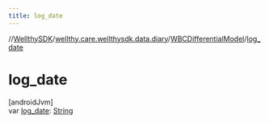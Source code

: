 ```yaml
---
title: log_date
---
```

//[WellthySDK](../../../index.html)/[wellthy.care.wellthysdk.data.diary](../index.html)/[WBCDifferentialModel](index.html)/[log_date](log_date.html)



# log_date



[androidJvm]\
var [log_date](log_date.html): [String](https://kotlinlang.org/api/latest/jvm/stdlib/kotlin/-string/index.html)




